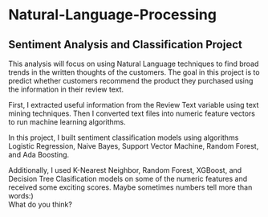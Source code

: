 # Natural-Language-Processing

## Sentiment Analysis and Classification Project

This analysis will focus on using Natural Language techniques to find broad trends in the written thoughts of the customers. The goal in this project is to predict whether customers recommend the product they purchased using the information in their review text.

First, I extracted useful information from the Review Text variable using text mining techniques. Then I converted text files into numeric feature vectors to run machine learning algorithms.

In this project, I built sentiment classification models using algorithms Logistic Regression, Naive Bayes, Support Vector Machine, Random Forest, and Ada Boosting.

Additionally, I used K-Nearest Neighbor, Random Forest, XGBoost, and Decision Tree Clasification models on some of the numeric features and received some exciting scores. Maybe sometimes numbers tell more than words:)    
What do you think?
